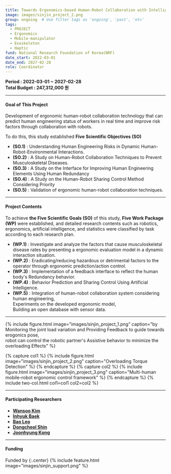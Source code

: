 ```yaml
---
title: Towards Ergonomics-based Human-Robot Collaboration with Intelligent Anticipatory Behaviours
image: images/sinjin_project_2.png
group: ongoing  # Use filter tags as 'ongoing', 'past', 'etc'
tags:
  - PROJECT
  - Ergonomics
  - Mobile-manipulator
  - Exoskeleton
  - Haptic
fund: National Research Foundation of Korea(NRF)  
date_start: 2022-03-01
date_end: 2027-02-28
role: Coordinator
---
```


**<i class="fas fa-sync"></i> Period : 2022-03-01 ~ 2027-02-28**   
**<i class="fas fa-won-sign"></i> Total Budget : 247,312,000 원**    

***     
#### <i class="fas fa-edit"></i>  **Goal of This Project**
Development of ergonomic human-robot collaboration technology that can predict human engineering status of workers in real time and improve risk factors through collaboration with robots.    

To do this, this study established **Five Scientific Objectives (SO)**
- **(SO.1)** : Understanding Human Engineering Risks in Dynamic Human-Robot-Environmental Interactions.
- **(SO.2)** : A Study on Human-Robot Collaboration Techniques to Prevent Musculoskeletal Diseases.
- **(SO.3)** : A Study on the Interface for Improving Human Engineering Elements Using Human Redundancy
- **(SO.4)** : A Study on the Human-Robot Sharing Control Method Considering Priority
- **(SO.5)** : Validation of ergonomic human-robot collaboration techniques.


***
#### <i class="far fa-edit"></i>  **Project Contents**   
To achieve **the Five Scientific Goals (SO)** of this study, **Five Work Package (WP)** were established, and detailed research contents such as robotics, ergonomics, artificial intelligence, and statistics were classified by task according to each research plan.

- **(WP.1)** : Investigate and analyze the factors that cause musculoskeletal disease rates by presenting a ergonomic evaluation model in a dynamic interaction situation.
- **(WP.2)** : Eradicating/reducing hazardous or detrimental factors to the operator through ergonomic prediction/action control.
- **(WP.3)** : Implementation of a feedback interface to reflect the human body's Redundancy behavior.
- **(WP.4)** : Behavior Prediction and Sharing Control Using Artificial Intelligence.
- **(WP.5)** : Integration of human-robot collaboration system considering human engineering,   
Experiments on the developed ergonomic model,   
Building an open database with sensor data.      


***    
{%
  include figure.html
  image="images/sinjin_project_1.png"
  caption="by Monitoring the joint load variation and Providing Feedback to guide towards erogonics pose,    
  robot can control the robotic partner's Assistive behavior to minimize the overloading Effects"
%}     

{% capture col1 %}
{%
  include figure.html
  image="images/sinjin_project_2.png"
  caption="Overloading Torque Detection"
%}
{% endcapture %}
{% capture col2 %}
{%
  include figure.html
  image="images/sinjin_project_3.png"
  caption="Multi-human mobile-robot ergonomic control framework"
%}
{% endcapture %}
{% include two-col.html col1=col1 col2=col2 %}   

***    

#### **<i class="fas fa-user-circle"></i> Participating Researchers**
* [**Wansoo Kim**](http://harco.hanyang.ac.kr/members/Wansoo-Kim.html)
* [**Inhyuk Baek**](http://harco.hanyang.ac.kr/members/Inhyuk-Baek.html)
* [**Bao Leo**](http://harco.hanyang.ac.kr/members/LE-BAO.html)
* [**Dongcheol Shin**](http://harco.hanyang.ac.kr/members/Dongcheol-Shin.html)
* [**Joonhyung Kong**](http://harco.hanyang.ac.kr/members/Joonhyung-Kong.html)

***

#### **<i class="fas fa-money-bill-wave-alt"></i> Funding**
Funded by 
{:.center}
{%
  include feature.html
  image="images/sinjin_support.png"
%}